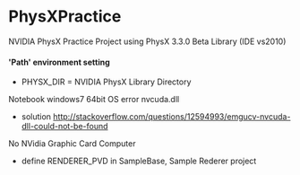 PhysXPractice
=============

NVIDIA PhysX Practice Project using PhysX 3.3.0 Beta Library (IDE vs2010)

#### 'Path' environment setting
* PHYSX_DIR = NVIDIA PhysX Library Directory

Notebook windows7 64bit OS error nvcuda.dll
* solution http://stackoverflow.com/questions/12594993/emgucv-nvcuda-dll-could-not-be-found

No NVidia Graphic Card Computer
* define RENDERER_PVD  in SampleBase, Sample Rederer project


